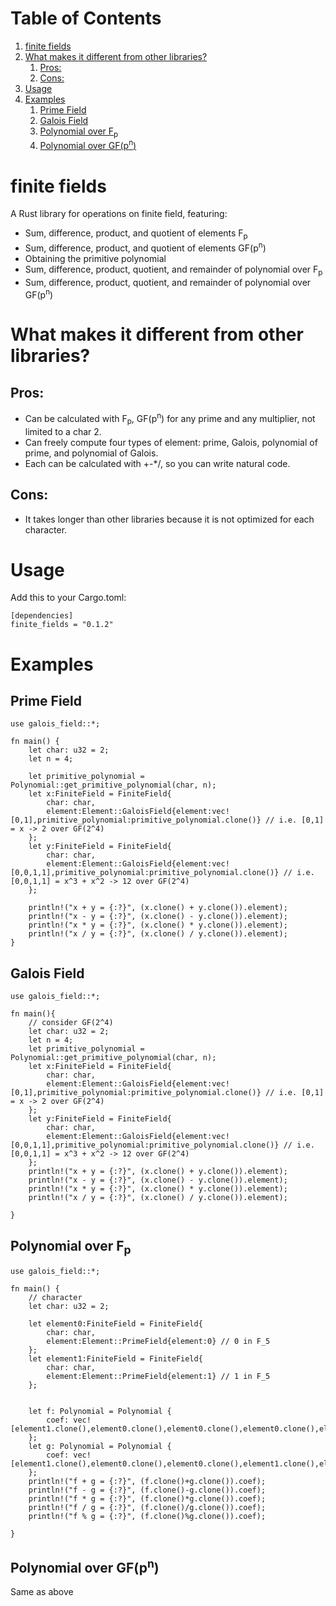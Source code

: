 
# Table of Contents

1.  [finite fields](#org2df2079)
2.  [What makes it different from other libraries?](#orgf5d95ae)
    1.  [Pros:](#org3ed3ff8)
    2.  [Cons:](#org2253267)
3.  [Usage](#org8b13c6e)
4.  [Examples](#org8898fa3)
    1.  [Prime Field](#org5ca65e2)
    2.  [Galois Field](#org9699265)
    3.  [Polynomial over F<sub>p</sub>](#orgf1d408d)
    4.  [Polynomial over GF(p<sup>n</sup>)](#org1a15151)


<a id="org2df2079"></a>

# finite fields

A Rust library for operations on finite field, featuring:

-   Sum, difference, product, and quotient of elements F<sub>p</sub>
-   Sum, difference, product, and quotient of elements GF(p<sup>n</sup>)
-   Obtaining the primitive polynomial
-   Sum, difference, product, quotient, and remainder of polynomial over F<sub>p</sub>
-   Sum, difference, product, quotient, and remainder of polynomial over GF(p<sup>n</sup>)


<a id="orgf5d95ae"></a>

# What makes it different from other libraries?


<a id="org3ed3ff8"></a>

## Pros:

-   Can be calculated with F<sub>p</sub>, GF(p<sup>n</sup>) for any prime and any multiplier, not limited to a char 2.
-   Can freely compute four types of element: prime, Galois, polynomial of prime, and polynomial of Galois.
-   Each can be calculated with +-\*/, so you can write natural code.


<a id="org2253267"></a>

## Cons:

-   It takes longer than other libraries because it is not optimized for each character.


<a id="org8b13c6e"></a>

# Usage

Add this to your Cargo.toml:

    [dependencies]
    finite_fields = "0.1.2"


<a id="org8898fa3"></a>

# Examples


<a id="org5ca65e2"></a>

## Prime Field

    use galois_field::*;
    
    fn main() {
    	let char: u32 = 2;
    	let n = 4;
    	
    	let primitive_polynomial = Polynomial::get_primitive_polynomial(char, n);
    	let x:FiniteField = FiniteField{
    		char: char,
    		element:Element::GaloisField{element:vec![0,1],primitive_polynomial:primitive_polynomial.clone()} // i.e. [0,1] = x -> 2 over GF(2^4)
    	};
    	let y:FiniteField = FiniteField{
    		char: char,
    		element:Element::GaloisField{element:vec![0,0,1,1],primitive_polynomial:primitive_polynomial.clone()} // i.e. [0,0,1,1] = x^3 + x^2 -> 12 over GF(2^4)
    	};
    	
    	println!("x + y = {:?}", (x.clone() + y.clone()).element);
    	println!("x - y = {:?}", (x.clone() - y.clone()).element);
    	println!("x * y = {:?}", (x.clone() * y.clone()).element);
    	println!("x / y = {:?}", (x.clone() / y.clone()).element);
    }


<a id="org9699265"></a>

## Galois Field

    use galois_field::*;
    
    fn main(){
    	// consider GF(2^4)
    	let char: u32 = 2;
    	let n = 4;
    	let primitive_polynomial = Polynomial::get_primitive_polynomial(char, n);
    	let x:FiniteField = FiniteField{
     		char: char,
     		element:Element::GaloisField{element:vec![0,1],primitive_polynomial:primitive_polynomial.clone()} // i.e. [0,1] = x -> 2 over GF(2^4)
    	};
    	let y:FiniteField = FiniteField{
     		char: char,
     		element:Element::GaloisField{element:vec![0,0,1,1],primitive_polynomial:primitive_polynomial.clone()} // i.e. [0,0,1,1] = x^3 + x^2 -> 12 over GF(2^4)
    	};
    	println!("x + y = {:?}", (x.clone() + y.clone()).element);
    	println!("x - y = {:?}", (x.clone() - y.clone()).element);
    	println!("x * y = {:?}", (x.clone() * y.clone()).element);
    	println!("x / y = {:?}", (x.clone() / y.clone()).element);
    
    }


<a id="orgf1d408d"></a>

## Polynomial over F<sub>p</sub>

    use galois_field::*;
    
    fn main() {
    	// character
        let char: u32 = 2;
    
    	let element0:FiniteField = FiniteField{
    		char: char,
    		element:Element::PrimeField{element:0} // 0 in F_5
    	};
    	let element1:FiniteField = FiniteField{
    		char: char,
    		element:Element::PrimeField{element:1} // 1 in F_5
    	};
    
    
    	let f: Polynomial = Polynomial {
            coef: vec![element1.clone(),element0.clone(),element0.clone(),element0.clone(),element1.clone()]
    	};
        let g: Polynomial = Polynomial {
    		coef: vec![element1.clone(),element0.clone(),element0.clone(),element1.clone(),element1.clone()]
        };
        println!("f + g = {:?}", (f.clone()+g.clone()).coef);
    	println!("f - g = {:?}", (f.clone()-g.clone()).coef);
    	println!("f * g = {:?}", (f.clone()*g.clone()).coef);
    	println!("f / g = {:?}", (f.clone()/g.clone()).coef);
    	println!("f % g = {:?}", (f.clone()%g.clone()).coef);
    	
    }


<a id="org1a15151"></a>

## Polynomial over GF(p<sup>n</sup>)

Same as above

